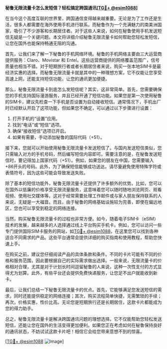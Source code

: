 **秘鲁无限流量卡怎么发短信？轻松搞定跨国通讯[[TG💪+ @esim1088](https://t.me/s/esim1088)]**

在当今这个高度互联的世界里，跨国通信变得越来越重要。无论是为了工作还是生活，很多人都需要在海外使用手机进行联系。而秘鲁作为一个充满魅力的南美洲国家，吸引了不少游客和长期居住者。对于这些人来说，如何在秘鲁使用手机发送短信无疑是一个关键问题。本文将详细介绍秘鲁无限流量卡如何帮助您轻松发短信，让您在国外也能保持畅通无阻的沟通。

首先，让我们来了解一下秘鲁的手机网络环境。秘鲁的手机网络主要由三大运营商提供服务：Claro、Movistar 和 Entel。这些运营商提供的网络覆盖范围广，信号质量也相当不错。对于短期旅行者或者长期居住者来说，购买一张本地SIM卡是最经济实惠的选择。而秘鲁无限流量卡就是其中的一种理想方案，它不仅能让您享受高速上网，还能支持短信功能，让您的通讯更加便捷。

那么，秘鲁无限流量卡到底怎么发短信呢？其实，这非常简单。首先，您需要确保您的手机支持国际漫游服务，并且已经开通了短信功能。如果您是第一次使用秘鲁的SIM卡，建议先检查一下手机是否设置为自动接收短信。通常情况下，手机出厂时已经默认开启了这项功能，但如果您不确定，可以通过以下步骤进行设置：

1. 打开手机的“设置”应用。
2. 找到“电话”或“短信”选项。
3. 确保“接收短信”选项已开启。
4. 如果有需要，手动添加秘鲁的国际代码（+51）。

接下来，您就可以开始使用秘鲁无限流量卡发送短信了。与国内发送短信类似，您只需输入对方的手机号码，然后编写短信内容即可。需要注意的是，在秘鲁发送短信时，要记得加上国家代码（+51）。例如，如果您的朋友在中国，您需要输入+86开头的号码。此外，为了确保短信能够成功送达，请尽量避免使用特殊字符或表情符号，因为这些可能会导致发送失败。

除了基本的短信功能外，秘鲁无限流量卡还提供了许多额外的优势。比如，您可以在国外以低廉的价格享受无限流量服务，这意味着您可以随时随地浏览网页、观看视频、使用社交媒体等。这对于经常需要处理工作邮件或与家人朋友保持联系的人来说，无疑是一大福音。而且，由于秘鲁的网络基础设施较为完善，即使在偏远地区，您也可以享受到稳定的网络连接。

当然，购买秘鲁无限流量卡的过程也非常方便。如今，随着电子SIM卡（eSIM）技术的发展，越来越多的人选择通过线上平台购买手机卡。例如，您可以访问一些专门提供国际SIM卡服务的网站，如[TG💪+ @esim1088](https://t.me/s/esim1088)，在这里您可以找到各种适合不同需求的产品。这些平台通常会提供详细的购买指南和使用教程，帮助您快速上手。

在购买之前，建议您仔细阅读产品的具体条款和条件。不同的卡片可能有不同的价格和服务范围，因此要根据自己的实际需求做出选择。一般来说，无限流量卡的价格相对合理，尤其是对于计划长时间逗留秘鲁的人来说，这种一次性支付的方式显得尤为划算。此外，有些平台还会提供免费快递服务，让您足不出户就能收到新卡。

最后，让我们总结一下秘鲁无限流量卡的优点。首先，它能够满足您发送短信的需求，同时还能提供稳定的网络连接；其次，购买流程简单快捷，无需繁琐的手续；再次，价格实惠，性价比高。无论您是短期旅行还是长期居住，这款卡片都能成为您的得力助手。

总之，秘鲁无限流量卡是解决跨国通讯问题的理想选择。它不仅能帮助您轻松发送短信，还能让您在国外的生活变得更加便利。如果您正在考虑如何在秘鲁保持良好的通讯状态，不妨试试这款卡片吧！相信它会给您带来意想不到的惊喜。

[[TG💪+ @esim1088](https://t.me/s/esim1088) ![Image](https://i.postimg.cc/4NQfJmqS/Snipaste-2025-05-13-00-14-12.png)]